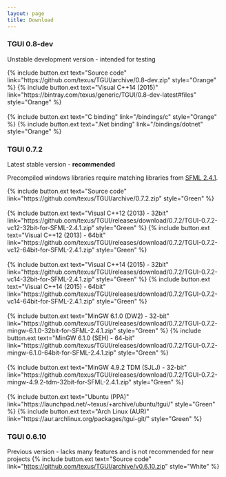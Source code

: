 ```yaml
---
layout: page
title: Download
---
```


### TGUI 0.8-dev
Unstable development version - intended for testing
<p>
  {% include button.ext text="Source code" link="https://github.com/texus/TGUI/archive/0.8-dev.zip" style="Orange" %}
  {% include button.ext text="Visual C++14 (2015)" link="https://bintray.com/texus/generic/TGUI/0.8-dev-latest#files" style="Orange" %}<br><br>
  {% include button.ext text="C binding" link="/bindings/c" style="Orange" %}
  {% include button.ext text=".Net binding" link="/bindings/dotnet" style="Orange" %}
</p>

### TGUI 0.7.2
Latest stable version - <b>recommended</b>

Precompiled windows libraries require matching libraries from <a href="http://www.sfml-dev.org/download/sfml/2.4.1/">SFML 2.4.1</a>.
<p>
  {% include button.ext text="Source code" link="https://github.com/texus/TGUI/archive/0.7.2.zip" style="Green" %}<br><br>
  {% include button.ext text="Visual C++12 (2013) - 32bit" link="https://github.com/texus/TGUI/releases/download/0.7.2/TGUI-0.7.2-vc12-32bit-for-SFML-2.4.1.zip" style="Green" %}
  {% include button.ext text="Visual C++12 (2013) - 64bit" link="https://github.com/texus/TGUI/releases/download/0.7.2/TGUI-0.7.2-vc12-64bit-for-SFML-2.4.1.zip" style="Green" %}<br><br>
  {% include button.ext text="Visual C++14 (2015) - 32bit" link="https://github.com/texus/TGUI/releases/download/0.7.2/TGUI-0.7.2-vc14-32bit-for-SFML-2.4.1.zip" style="Green" %}
  {% include button.ext text="Visual C++14 (2015) - 64bit" link="https://github.com/texus/TGUI/releases/download/0.7.2/TGUI-0.7.2-vc14-64bit-for-SFML-2.4.1.zip" style="Green" %}<br><br>
  {% include button.ext text="MinGW 6.1.0 (DW2) - 32-bit" link="https://github.com/texus/TGUI/releases/download/0.7.2/TGUI-0.7.2-mingw-6.1.0-32bit-for-SFML-2.4.1.zip" style="Green" %}
  {% include button.ext text="MinGW 6.1.0 (SEH) - 64-bit" link="https://github.com/texus/TGUI/releases/download/0.7.2/TGUI-0.7.2-mingw-6.1.0-64bit-for-SFML-2.4.1.zip" style="Green" %}<br><br>
  {% include button.ext text="MinGW 4.9.2 TDM (SJLJ) - 32-bit" link="https://github.com/texus/TGUI/releases/download/0.7.2/TGUI-0.7.2-mingw-4.9.2-tdm-32bit-for-SFML-2.4.1.zip" style="Green" %}<br><br>
  {% include button.ext text="Ubuntu (PPA)" link="https://launchpad.net/~texus/+archive/ubuntu/tgui/" style="Green" %}
  {% include button.ext text="Arch Linux (AUR)" link="https://aur.archlinux.org/packages/tgui-git/" style="Green" %}
</p>

### TGUI 0.6.10
Previous version - lacks many features and is not recommended for new projects
{% include button.ext text="Source code" link="https://github.com/texus/TGUI/archive/v0.6.10.zip" style="White" %}
